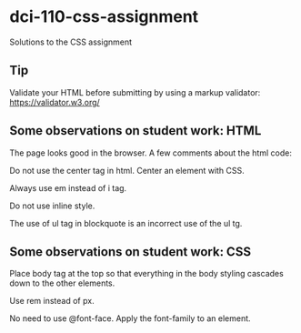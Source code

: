 # dci-110-css-assignment
Solutions to the CSS assignment

## Tip
Validate your HTML before submitting by using a markup validator: https://validator.w3.org/

## Some observations on student work: HTML

The page looks good in the browser. A few comments about the html code:

Do not use the center tag in html. Center an element with CSS. 

Always use em instead of i tag. 

Do not use inline style.

The use of ul tag in blockquote is an incorrect use of the ul tg. 

## Some observations on student work: CSS

Place body tag at the top so that everything in the body styling cascades down to the other elements. 

Use rem instead of px. 

No need to use @font-face. Apply the font-family to an element. 